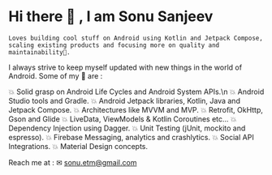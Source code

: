 # Hi there 👋 , I am Sonu Sanjeev

 `Loves building cool stuff on Android using Kotlin and Jetpack Compose, scaling existing products and focusing more on quality and maintainability🎯.` 

 I always strive to keep myself updated with new things in the world of Android. Some of my 💪 are :
 
💥 Solid grasp on Android Life Cycles and Android System APIs.\n
💥 Android Studio tools and Gradle.
💥 Android Jetpack libraries, Kotlin, Java and Jetpack Compose.
💥 Architectures like MVVM and MVP.
💥 Retrofit, OkHttp, Gson and Glide 
💥 LiveData, ViewModels & Kotlin Coroutines etc...
💥 Dependency Injection using Dagger.
💥 Unit Testing (jUnit, mockito and espresso).
💥 Firebase Messaging, analytics and crashlytics.
💥 Social API Integrations.
💥 Material Design concepts.

Reach me at : ✉ sonu.etm@gmail.com
